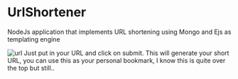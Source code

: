 # UrlShortener
NodeJs application that implements URL shortening using Mongo and Ejs as templating engine


![url](https://github.com/DeveloperSaikat/UrlShortener/assets/40135714/adedfb8e-1755-4e09-bb86-0d39ad2bc130)
Just put in your URL and click on submit. This will generate your short URL, you can use this as your personal bookmark, I know this is quite over the top but still..
